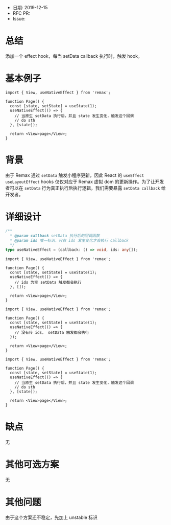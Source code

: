 - 日期: 2019-12-15
- RFC PR:
- Issue:

# 总结

添加一个 effect hook，每当 setData callback 执行时，触发 hook。

# 基本例子

```tsx
import { View, useNativeEffect } from 'remax';

function Page() {
  const [state, setState] = useState(1);
  useNativeEffect(() => {
    // 当原生 setData 执行后，并且 state 发生变化，触发这个回调
    // do sth
  }, [state]);

  return <View>page</View>;
}
```

# 背景

由于 Remax 通过 `setData` 触发小程序更新，因此 React 的 `useEffect` `useLayoutEffect` hooks 仅仅对应于 Remax 虚拟 dom 的更新操作。为了让开发者可以在 `setData` 行为真正执行后执行逻辑，我们需要暴露 `setData callback` 给开发者。

# 详细设计

```ts
/**
  * @param callback setData 执行后的回调函数
  * @param ids 唯一标识，只有 ids 发生变化才会执行 callback
  */
type useNativeEffect = (callback: () => void, ids: any[]);
```

```tsx
import { View, useNativeEffect } from 'remax';

function Page() {
  const [state, setState] = useState(1);
  useNativeEffect(() => {
    // ids 为空 setData 触发都会执行
  }, []);

  return <View>page</View>;
}
```

```tsx
import { View, useNativeEffect } from 'remax';

function Page() {
  const [state, setState] = useState(1);
  useNativeEffect(() => {
    // 没有传 ids， setData 触发都会执行
  });

  return <View>page</View>;
}
```

```tsx
import { View, useNativeEffect } from 'remax';

function Page() {
  const [state, setState] = useState(1);
  useNativeEffect(() => {
    // 当原生 setData 执行后，并且 state 发生变化，触发这个回调
    // do sth
  }, [state]);

  return <View>page</View>;
}
```

# 缺点

无

# 其他可选方案

无

# 其他问题

由于这个方案还不稳定，先加上 unstable 标识
